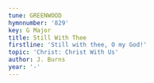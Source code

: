 ```yaml
---
tune: GREENWOOD
hymnnumber: '829'
key: G Major
title: Still With Thee
firstline: 'Still with thee, O my God!'
topic: 'Christ: Christ With Us'
author: J. Burns
year: '-'
---
```


